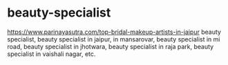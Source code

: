 # beauty-specialist
https://www.parinayasutra.com/top-bridal-makeup-artists-in-jaipur beauty specialist, beauty specialist in jaipur, in mansarovar, beauty specialist in mi road, beauty specialist in jhotwara, beauty specialist in raja park, beauty specialist in vaishali nagar, etc.
